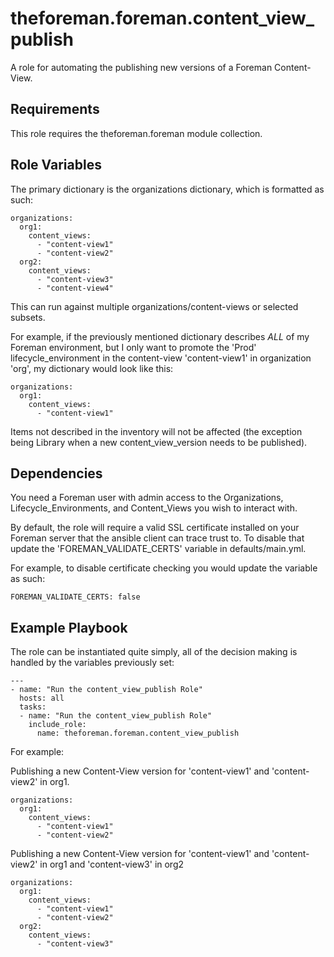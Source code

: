 theforeman.foreman.content_view_publish
=========

A role for automating the publishing new versions of a Foreman Content-View.

Requirements
------------

This role requires the theforeman.foreman module collection.

Role Variables
--------------

The primary dictionary is the organizations dictionary, which is formatted as such:
```
organizations:
  org1:
    content_views:
      - "content-view1"
      - "content-view2"
  org2:
    content_views:
      - "content-view3"
      - "content-view4"
```

This can run against multiple organizations/content-views or selected subsets.

For example, if the previously mentioned dictionary describes *ALL* of my Foreman environment, but I only want to promote the 'Prod' lifecycle_environment in the content-view 'content-view1' in organization 'org', my dictionary would look like this:
```
organizations:
  org1:
    content_views:
      - "content-view1"
```
Items not described in the inventory will not be affected (the exception being Library when a new content_view_version needs to be published).


Dependencies
------------

You need a Foreman user with admin access to the Organizations, Lifecycle_Environments, and Content_Views you wish to interact with.

By default, the role will require a valid SSL certificate installed on your Foreman server that the ansible client can trace trust to.  To disable that update the 'FOREMAN_VALIDATE_CERTS' variable in defaults/main.yml.

For example, to disable certificate checking you would update the variable as such:
```
FOREMAN_VALIDATE_CERTS: false
```

Example Playbook
----------------

The role can be instantiated quite simply, all of the decision making is handled by the variables previously set:

```
---
- name: "Run the content_view_publish Role"
  hosts: all
  tasks:
  - name: "Run the content_view_publish Role"
    include_role: 
      name: theforeman.foreman.content_view_publish 
```
For example:

Publishing a new Content-View version for 'content-view1' and 'content-view2' in org1.
```
organizations:
  org1:
    content_views:
      - "content-view1"
      - "content-view2"
```

Publishing a new Content-View version for 'content-view1' and 'content-view2' in org1 and 'content-view3' in org2
```
organizations:
  org1:
    content_views:
      - "content-view1"
      - "content-view2"
  org2:
    content_views:
      - "content-view3"
```
